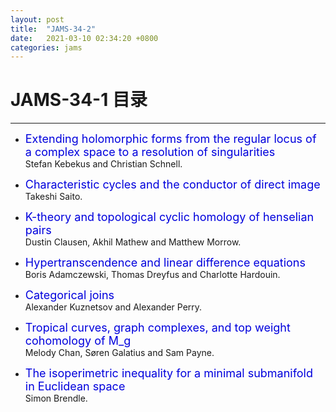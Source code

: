 ```yaml
---
layout: post
title:  "JAMS-34-2"
date:   2021-03-10 02:34:20 +0800
categories: jams
---
```


# JAMS-34-1 目录
------

- <font color="#0000dd" size="4">Extending holomorphic forms from the regular locus of a complex space to a resolution of singularities</font>   
 Stefan Kebekus and Christian Schnell.

- <font color="#0000dd" size="4">Characteristic cycles and the conductor of direct image</font>   
 Takeshi Saito.

- <font color="#0000dd" size="4">K-theory and topological cyclic homology of henselian pairs</font>   
 Dustin Clausen, Akhil Mathew and Matthew Morrow.

- <font color="#0000dd" size="4">Hypertranscendence and linear difference equations</font>   
 Boris Adamczewski, Thomas Dreyfus and Charlotte Hardouin.

- <font color="#0000dd" size="4">Categorical joins</font>   
 Alexander Kuznetsov and Alexander Perry.

- <font color="#0000dd" size="4">Tropical curves, graph complexes, and top weight cohomology of M_g</font>   
 Melody Chan, Søren Galatius and Sam Payne.

- <font color="#0000dd" size="4">The isoperimetric inequality for a minimal submanifold in Euclidean space</font>   
 Simon Brendle.
